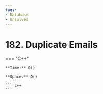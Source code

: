 ```yaml
---
tags:
- Database
- Unsolved
---
```



# 182. Duplicate Emails

=== "C++"

    **Time:** O()

    **Space:** O()

    ``` c++
    ```